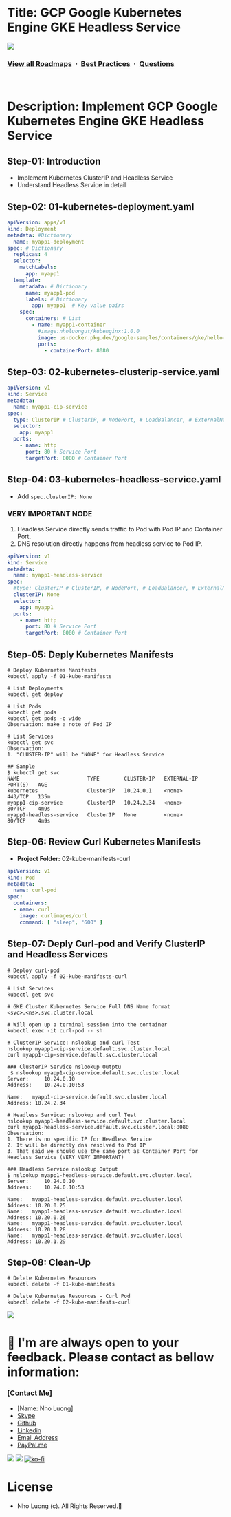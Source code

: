 # Title: GCP Google Kubernetes Engine GKE Headless Service

![](https://i.imgur.com/waxVImv.png)
### [View all Roadmaps](https://github.com/nholuongut/all-roadmaps) &nbsp;&middot;&nbsp; [Best Practices](https://github.com/nholuongut/all-roadmaps/blob/main/public/best-practices/) &nbsp;&middot;&nbsp; [Questions](https://www.linkedin.com/in/nholuong/)
<br/>

# Description: Implement GCP Google Kubernetes Engine GKE Headless Service
## Step-01: Introduction
- Implement Kubernetes ClusterIP and Headless Service
- Understand Headless Service in detail

## Step-02: 01-kubernetes-deployment.yaml
```yaml
apiVersion: apps/v1
kind: Deployment 
metadata: #Dictionary
  name: myapp1-deployment
spec: # Dictionary
  replicas: 4
  selector:
    matchLabels:
      app: myapp1
  template:  
    metadata: # Dictionary
      name: myapp1-pod
      labels: # Dictionary
        app: myapp1  # Key value pairs
    spec:
      containers: # List
        - name: myapp1-container
          #image:nholuongut/kubenginx:1.0.0
          image: us-docker.pkg.dev/google-samples/containers/gke/hello-app:2.0
          ports: 
            - containerPort: 8080          
```

## Step-03: 02-kubernetes-clusterip-service.yaml
```yaml
apiVersion: v1
kind: Service 
metadata:
  name: myapp1-cip-service
spec:
  type: ClusterIP # ClusterIP, # NodePort, # LoadBalancer, # ExternalName
  selector:
    app: myapp1
  ports: 
    - name: http
      port: 80 # Service Port
      targetPort: 8080 # Container Port
```

## Step-04: 03-kubernetes-headless-service.yaml
- Add `spec.clusterIP: None`
###  VERY IMPORTANT NODE
1. Headless Service directly sends traffic to Pod with Pod IP and Container Port. 
2. DNS resolution directly happens from headless service to Pod IP.

```yaml
apiVersion: v1
kind: Service 
metadata:
  name: myapp1-headless-service
spec:
  #type: ClusterIP # ClusterIP, # NodePort, # LoadBalancer, # ExternalName
  clusterIP: None
  selector:
    app: myapp1
  ports: 
    - name: http
      port: 80 # Service Port
      targetPort: 8080 # Container Port

```

## Step-05: Deply Kubernetes Manifests
```t
# Deploy Kubernetes Manifests
kubectl apply -f 01-kube-manifests

# List Deployments
kubectl get deploy

# List Pods
kubectl get pods
kubectl get pods -o wide
Observation: make a note of Pod IP

# List Services
kubectl get svc
Observation: 
1. "CLUSTER-IP" will be "NONE" for Headless Service

## Sample 
$ kubectl get svc
NAME                      TYPE        CLUSTER-IP   EXTERNAL-IP   PORT(S)   AGE
kubernetes                ClusterIP   10.24.0.1    <none>        443/TCP   135m
myapp1-cip-service        ClusterIP   10.24.2.34   <none>        80/TCP    4m9s
myapp1-headless-service   ClusterIP   None         <none>        80/TCP    4m9s
```

## Step-06: Review Curl Kubernetes Manifests
- **Project Folder:** 02-kube-manifests-curl
```yaml
apiVersion: v1
kind: Pod
metadata:
  name: curl-pod
spec:
  containers:
  - name: curl
    image: curlimages/curl 
    command: [ "sleep", "600" ]
```

## Step-07: Deply Curl-pod and Verify ClusterIP and Headless Services
```t
# Deploy curl-pod
kubectl apply -f 02-kube-manifests-curl

# List Services
kubectl get svc

# GKE Cluster Kubernetes Service Full DNS Name format
<svc>.<ns>.svc.cluster.local

# Will open up a terminal session into the container
kubectl exec -it curl-pod -- sh

# ClusterIP Service: nslookup and curl Test
nslookup myapp1-cip-service.default.svc.cluster.local
curl myapp1-cip-service.default.svc.cluster.local

### ClusterIP Service nslookup Outptu
 $ nslookup myapp1-cip-service.default.svc.cluster.local
Server:		10.24.0.10
Address:	10.24.0.10:53

Name:	myapp1-cip-service.default.svc.cluster.local
Address: 10.24.2.34

# Headless Service: nslookup and curl Test
nslookup myapp1-headless-service.default.svc.cluster.local
curl myapp1-headless-service.default.svc.cluster.local:8080
Observation:
1. There is no specific IP for Headless Service
2. It will be directly dns resolved to Pod IP
3. That said we should use the same port as Container Port for Headless Service (VERY VERY IMPORTANT)

### Headless Service nslookup Output
$ nslookup myapp1-headless-service.default.svc.cluster.local
Server:		10.24.0.10
Address:	10.24.0.10:53

Name:	myapp1-headless-service.default.svc.cluster.local
Address: 10.20.0.25
Name:	myapp1-headless-service.default.svc.cluster.local
Address: 10.20.0.26
Name:	myapp1-headless-service.default.svc.cluster.local
Address: 10.20.1.28
Name:	myapp1-headless-service.default.svc.cluster.local
Address: 10.20.1.29
```

## Step-08: Clean-Up
```t
# Delete Kubernetes Resources
kubectl delete -f 01-kube-manifests

# Delete Kubernetes Resources - Curl Pod
kubectl delete -f 02-kube-manifests-curl
```

![](https://i.i/Users/nholu/Documents/Donate.png/Users/nholu/Documents/Donate.pngmgur.com/waxVImv.png)
# 🚀 I'm are always open to your feedback.  Please contact as bellow information:
### [Contact Me]
* [Name: Nho Luong]
* [Skype](luongutnho_skype)
* [Github](https://github.com/nholuongut/)
* [Linkedin](https://www.linkedin.com/in/nholuong/)
* [Email Address](luongutnho@hotmail.com)
* [PayPal.me](https://www.paypal.com/paypalme/nholuongut)

![](https://i.imgur.com/waxVImv.png)
![](Donate.png)
[![ko-fi](https://ko-fi.com/img/githubbutton_sm.svg)](https://ko-fi.com/nholuong)

# License
* Nho Luong (c). All Rights Reserved.🌟

